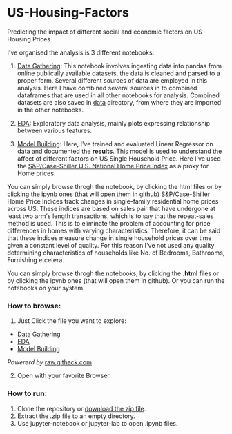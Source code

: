 # US-Housing-Factors
Predicting the impact of different social and economic factors on US Housing Prices


I've organised the analysis is 3 different notebooks:

1.  [Data Gathering](https://github.com/hitesh-pathak/US-Housing-Factors/blob/main/data_gathering.ipynb): This  notebook involves ingesting data into pandas from online publically available datasets, the data is cleaned and parsed to a proper form. Several different sources of data are employed in this analysis. Here I have combined several sources in to combined dataframes that are used in all other notebooks for analysis. Combined datasets are also saved in [data](https://github.com/hitesh-pathak/US-Housing-Factors/tree/main/data) directory, from where they are imported in the other notebooks.

2. [EDA](https://github.com/hitesh-pathak/US-Housing-Factors/blob/main/EDA.ipynb): Exploratory data analysis, mainly plots expressing relationship between various features.

3. [Model Building](https://github.com/hitesh-pathak/US-Housing-Factors/blob/main/Model_building.ipynb): Here, I've trained and evaluated Linear Regressor on data and documented the __results__. This model is used to understand the affect of different factors on US Single Household Price. Here I've used the [S&P/Case-Shiller U.S. National Home Price Index](https://fred.stlouisfed.org/series/CSUSHPISA) as a proxy for Home prices.

You can simply browse throgh the notebook, by clicking the html files or by clicking the ipynb ones (that will open them in github)
S&P/Case-Shiller Home Price Indices track changes in single-family residential home prices across US. These indices are based on sales pair that have undergone at least two arm's length transactions, which is to say that the repeat-sales method is used. This is to eliminate the problem of accounting for price differences in homes with varying characteristics. Therefore, it can be said that these indices measure change in single household prices over time given a constant level of quality. For this reason I've not used any quality determining characteristics of households like No. of Bedrooms, Bathrooms, Furnishing etcetera. 


You can simply browse throgh the notebooks, by clicking the __.html__ files or by clicking the ipynb ones (that will open them in github). Or you can run the notebooks on your system.

### How to browse:

1. Just Click the file you want to explore:
- [Data Gathering](https://raw.githack.com/hitesh-pathak/US-Housing-Factors/main/data_gathering.html)
- [EDA](https://raw.githack.com/hitesh-pathak/US-Housing-Factors/main/EDA.html)
- [Model Building](https://raw.githack.com/hitesh-pathak/US-Housing-Factors/main/Model_building.html)

_Powererd by_ [raw.githack.com](raw.githack.com)


2. Open with your favorite Browser.

### How to run:

1. Clone the repository or [download the zip file](https://github.com/hitesh-pathak/US-Housing-Factors/archive/refs/heads/main.zip).
2. Extract the .zip  file to an empty directory.
3. Use jupyter-notebook or jupyter-lab to open .ipynb files.
